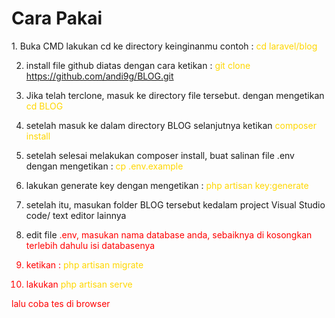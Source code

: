<h1>Cara Pakai</h1>
1. Buka CMD lakukan cd ke directory keinginanmu
contoh : <font color="gold">cd laravel/blog</font>

2. install file github diatas dengan cara ketikan :
<font color="gold">git clone https://github.com/andi9g/BLOG.git</font>

3. Jika telah terclone, masuk ke directory file tersebut. dengan mengetikan
<font color="gold">cd BLOG</font>

4. setelah masuk ke dalam directory BLOG selanjutnya ketikan
<font color="gold">composer install</font>

5. setelah selesai melakukan composer install, buat salinan file .env dengan mengetikan :
<font color="gold">cp .env.example </font>

6. lakukan generate key dengan mengetikan :
<font color="gold">php artisan key:generate</font>

7. setelah itu, masukan folder BLOG tersebut kedalam project Visual Studio code/ text editor lainnya

8. edit file <font color="red">.env</red>, masukan nama database anda, sebaiknya di kosongkan terlebih dahulu isi databasenya

9. ketikan : <font color="gold"> php artisan migrate </font>

10. lakukan <font color="gold">php artisan serve </font>

lalu coba tes di browser


